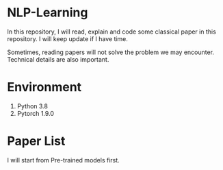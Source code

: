 # NLP-Learning
In this repository, I will read, explain and code some classical paper in this repository. I will keep update if I have time.

Sometimes, reading papers will not solve the problem we may encounter. Technical details are also important. 

# Environment
1. Python 3.8
2. Pytorch 1.9.0

# Paper List
I will start from Pre-trained models first.
